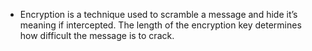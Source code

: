 - Encryption is a technique used to scramble a message and hide it’s meaning if intercepted. The length of the encryption key determines how difficult the message is to crack.
